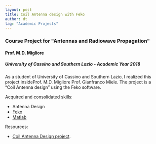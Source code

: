 ```yaml
---
layout: post
title: Coil Antenna design with Feko
author: dt
tag: "Academic Projects"
---
```

### Course Project for "Antennas and Radiowave Propagation"
#### Prof. M.D. Migliore
##### University of Cassino and Southern Lazio - Academic Year 2018

As a student of University of Cassino and Southern Lazio, I realized this project insideProf. M.D. Migliore Prof. Gianfranco Miele.
The project is a “Coil Antenna design” using the Feko software. 

Acquired and consolidated skills:
* Antenna Design 
* [Feko](https://www.altair.com/feko/)
* [Matlab](https://it.mathworks.com/products/matlab.html)

Resources:
* [Coil Antenna Design project](/assets/pdf/2018-05-29_unicas_arp_coil_antenna_project.pdf).